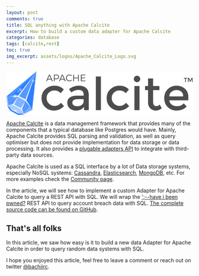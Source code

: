 ```yaml
---
layout: post
comments: true
title: SQL anything with Apache Calcite
excerpt: How to build a custom data adapter for Apache Calcite
categories: database
tags: [calcite,rest]
toc: true
img_excerpt: assets/logos/Apache_Calcite_Logo.svg
---
```


<img align="center" src="/assets/logos/Apache_Calcite_Logo.svg" />
<br/>


[Apache Calcite](https://calcite.apache.org/docs/howto.html) is a data management framework that provides many of the components that a typical database like Postgres would have. Mainly, Apache Calcite provides SQL parsing and validation, as well as query optimiser but does not provide implementation for data storage or data processing. It also provides a [plugable adapters API](https://calcite.apache.org/docs/adapter.html) to integrate with third-party data sources.

Apache Calcite is used as a SQL interface by a lot of Data storage systems, especially NoSQL systems: [Cassandra](https://calcite.apache.org/docs/cassandra_adapter.html), [Elasticsearch](https://calcite.apache.org/docs/elasticsearch_adapter.html), [MongoDB](https://calcite.apache.org/javadocAggregate/org/apache/calcite/adapter/mongodb/package-summary.html), etc. For more examples check the [Community page](http://calcite.apache.org/community/#talks).

In the article, we will see how to implement a custom Adapter for Apache Calcite to query a REST API with SQL. We will wrap the [';--have i been pwned?](https://haveibeenpwned.com/api/v2) REST API to query account breach data with SQL. [The complete source code can be found on GitHub](https://github.com/dzlab/snippets/tree/master/calcite-adapter).





## That's all folks
In this article, we saw how easy is it to build a new data Adapter for Apache Calcite in order to query random data systems with SQL.

I hope you enjoyed this article, feel free to leave a comment or reach out on twitter [@bachiirc](https://twitter.com/bachiirc).

